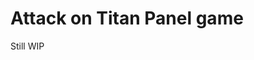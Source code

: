 # Attack on Titan Panel game

Still WIP


<!--- This panel game consists of several questions from Attack on Titan <i>Anime</i> and not the <i>Manga</i>. So this consists of questions till the <b>Final Season i.e Season 4.</b> <br> Here's the link: <br> https://replit.com/@AdityaGauranga/Attack-on-Titan-panel-game?embed=1&output=1#index.js
<br>

I hope you will enjoy the quiz and if there's something which I made a mistake in the questions itself, please don't hesitate to post it in the comments! I'll fix it pronto :D
<br>

<b> SPOILER ALERT! </b> For those who didn't watch till the final season, it'd be best if you didn't attempt this quiz as the questions are not in sequence of seasons. --->